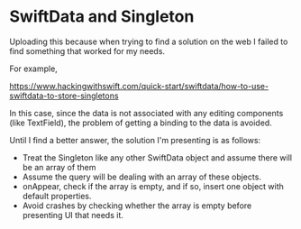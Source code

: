 # SwiftData and Singleton

Uploading this because when trying to find a solution on the web I failed to find something that worked for my needs. 

For example, 

https://www.hackingwithswift.com/quick-start/swiftdata/how-to-use-swiftdata-to-store-singletons

In this case, since the data is not associated with any editing components (like TextField), the problem of getting a binding to the data is avoided. 

Until I find a better answer, the solution I'm presenting is as follows:

- Treat the Singleton like any other SwiftData object and assume there will be an array of them
- Assume the query will be dealing with an array of these objects.
- onAppear, check if the array is empty, and if so, insert one object with default properties. 
- Avoid crashes by checking whether the array is empty before presenting UI that needs it. 


